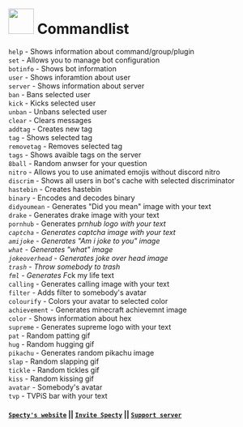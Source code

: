 # <img src="https://cdn.discordapp.com/avatars/758384737458323466/1c3c06e4cdfd5bdfa1c823d9f116af48.webp?size=2048" height="50" width="50" href="https://specty.pro"> Commandlist

`help` - Shows information about command/group/plugin<br>
`set` - Allows you to manage bot configuration<br>
`botinfo` - Shows bot information<br>
`user` - Shows inforamtion about user<br>
`server` - Shows information about server<br>
`ban` - Bans selected user<br>
`kick` - Kicks selected user<br>
`unban` - Unbans selected user<br>
`clear` - Clears messages<br>
`addtag` - Creates new tag<br>
`tag` - Shows selected tag<br>
`removetag` - Removes selected tag<br>
`tags` - Shows avaible tags on the server<br>
`8ball` - Random anwser for your question<br>
`nitro` - Allows you to use animated emojis without discord nitro<br>
`discrim` - Shows all users in bot's cache with selected discriminator<br>
`hastebin` - Creates hastebin<br>
`binary` - Encodes and decodes binary<br>
`didyoumean` - Generates "Did you mean" image with your text<br>
`drake` - Generates drake image with your text<br>
`pornhub` - Generates p*rnhub logo with your text<br>
`captcha` - Generates captcha image with your text<br>
`amijoke` - Generates "Am i joke to you" image<br>
`what` - Generates "what" image<br>
`jokeoverhead` - Generates joke over head image<br>
`trash` - Throw somebody to trash<br>
`fml` - Generates F*ck my life text<br>
`calling` - Generates calling image with your text<br>
`filter` - Adds filter to somebody's avatar<br>
`colourify` - Colors your avatar to selected color<br>
`achievement` - Generates minecraft achievemnt image<br>
`color` - Shows information about hex<br>
`supreme` - Generates supreme logo with your text<br>
`pat` - Random patting gif<br>
`hug` - Random hugging gif<br>
`pikachu` - Generates random pikachu image<br>
`slap` - Random slapping gif<br>
`tickle` - Random tickles gif<br>
`kiss` - Random kissing gif<br>
`avatar` - Somebody's avatar<br>
`tvp` - TVPiS bar with your text<br>

#### [`Specty's website`](https://specty.pro) **||** [`Invite Specty`](https://specty.pro/invite) **||** [`Support server`](https://specty.pro/support)
